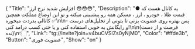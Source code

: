 {
"Title": "افزایش شدید نرخ ارز 😳😳😳",
"Description": "● یه کانال هست که قیمت طلا ، خودرو ، ارز ، مسکن همه رو پیشبینی میکنه و تو این اوضاع مملکت همچین کانالی بدردت میخوره ✅\n\n- پس بهتره روی عضویت بزنی تا بتونی از تحلیل‌های درست و رایگانش به خوبی استفاده کنی و یا حتی کسب درامد کنی!\n\n(فرصت و از دست نده)\n👇🏻",
"Link": "tg://invite?join=v4buCVSlZs0yNjM0",
"Color": "#ffde3b",
"Button": "عضویت فوری",
"Show": "on"
}
